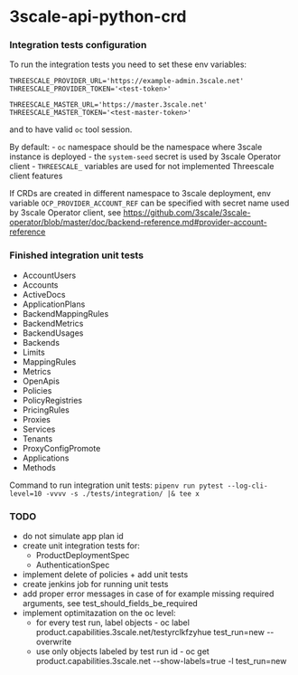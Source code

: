 # 3scale-api-python-crd

### Integration tests configuration

To run the integration tests you need to set these env variables:
```
THREESCALE_PROVIDER_URL='https://example-admin.3scale.net'
THREESCALE_PROVIDER_TOKEN='<test-token>'

THREESCALE_MASTER_URL='https://master.3scale.net'
THREESCALE_MASTER_TOKEN='<test-master-token>'
```

and to have valid `oc` tool session.

By default:
    - `oc` namespace should be the namespace where 3scale instance is deployed
    - the `system-seed` secret is used by 3scale Operator client
    - `THREESCALE_` variables are used for not implemented Threescale client features

If CRDs are created in different namespace to 3scale deployment, env variable 
`OCP_PROVIDER_ACCOUNT_REF` can be specified with secret name used by 3scale Operator client,
see https://github.com/3scale/3scale-operator/blob/master/doc/backend-reference.md#provider-account-reference

### Finished integration unit tests

- AccountUsers
- Accounts
- ActiveDocs
- ApplicationPlans
- BackendMappingRules
- BackendMetrics
- BackendUsages
- Backends
- Limits
- MappingRules
- Metrics
- OpenApis
- Policies
- PolicyRegistries
- PricingRules
- Proxies
- Services
- Tenants
- ProxyConfigPromote
- Applications
- Methods

Command to run integration unit tests: `pipenv run pytest --log-cli-level=10 -vvvv -s ./tests/integration/ |& tee x`
 
### TODO
- do not simulate app plan id
- create unit integration tests for:
  - ProductDeploymentSpec
  - AuthenticationSpec
- implement delete of policies + add unit tests
- create jenkins job for running unit tests
- add proper error messages in case of for example missing required arguments, see test_should_fields_be_required 
- implement optimitazation on the oc level:
  - for every test run, label objects - oc label product.capabilities.3scale.net/testyrclkfzyhue test_run=new --overwrite
  - use only objects labeled by test run id - oc get product.capabilities.3scale.net --show-labels=true -l test_run=new
